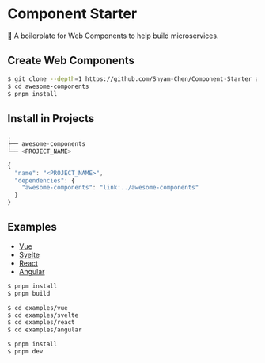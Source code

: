# Component Starter

:carousel_horse: A boilerplate for Web Components to help build microservices.

## Create Web Components

```sh
$ git clone --depth=1 https://github.com/Shyam-Chen/Component-Starter awesome-components
$ cd awesome-components
$ pnpm install
```

## Install in Projects

```ts
.
├── awesome-components
└── <PROJECT_NAME>
```

```js
{
  "name": "<PROJECT_NAME>",
  "dependencies": {
    "awesome-components": "link:../awesome-components"
  }
}
```

## Examples

- [Vue](./examples/vue)
- [Svelte](./examples/svelte)
- [React](./examples/react)
- [Angular](./examples/angular)

```sh
$ pnpm install
$ pnpm build

$ cd examples/vue
$ cd examples/svelte
$ cd examples/react
$ cd examples/angular

$ pnpm install
$ pnpm dev
```
